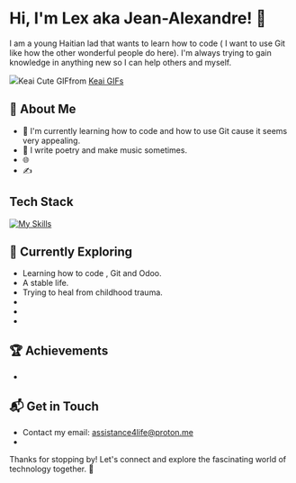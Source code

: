 # Hi, I'm Lex aka Jean-Alexandre! 👋

I am a young Haitian lad that wants to learn how to code ( I want to use Git like how the other wonderful people do here). I'm always trying to gain knowledge in anything new so I can help others and myself. 

<div class="tenor-gif-embed" data-postid="13201974045211134059" data-share-method="host" data-aspect-ratio="1.18571" data-width="100%"><img src="https://tenor.com/view/keai-cute-gif-13201974045211134059">Keai Cute GIF</a>from <a href="https://tenor.com/search/keai-gifs">Keai GIFs</a></div> <script type="text/javascript" async src="https://tenor.com/embed.js"></script>


## 🚀 About Me

- 🔭 I'm currently learning how to code and how to use Git cause it seems very appealing.
- 📝 I write poetry and make music sometimes.
- 🌐 
- ✍️ 

## Tech Stack
[![My Skills](https://skillicons.dev/icons?i=js,html,css,wasm)](https://skillicons.dev)

## 🌱 Currently Exploring

  - Learning how to code , Git and Odoo.
  - A stable life.
  - Trying to heal from childhood trauma.
  - 
  - 
  - 

 ## 🏆 Achievements

- 

## 📬 Get in Touch

- Contact my email: assistance4life@proton.me
- 

Thanks for stopping by! Let's connect and explore the fascinating world of technology together. 🚀



<!--

Here are some ideas to get you started:

- 🔭 I’m currently working on nothing yet ...
- 🌱 I’m currently learning cybersecurity , Git and coding <em>in general<\em> ...
- 👯 I’m looking to collaborate on anything ...
- 🤔 I’m looking for help with anything tbh ...
- 💬 Ask me about anything you'd like to ask . ...
- 📫 How to reach me: assistance4life@proton.me ...
- 😄 Pronouns: he/him...
- ⚡ Fun fact: I'm an INFJ 6w5 ...
